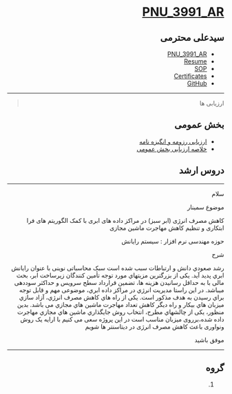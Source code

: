 
<div dir="rtl">
 
# [PNU_3991_AR](https://github.com/SAMashiyane/PNU_3991_AR)

<div dir="rtl">

## سیدعلی محترمی
- [PNU_3991_AR](https://github.com/SAMashiyane/PNU_3991_AR)
- [Resume](https://samashiyane.github.io/)
- [SOP](https://samashiyane.github.io/SOP/)
- [Certificates](https://github.com/SAMashiyane/PNU_3991_AR/blob/master/CertJS.png)
- [GitHub](https://github.com/SAMashiyane)
- ------------------
> ارزیابی ها

##  بخش عمومی
- [ارزیابی رزومه و انگیزه نامه](https://github.com/SAMashiyane/PNU_3991_AR/blob/master/_General/SAM_CV_CheckList_AR_3991.pdf)
- [خلاصه ارزیابی بخش عمومی](https://github.com/SAMashiyane/PNU_3991_AR/blob/master/_General/SAM_GeneralSection_CheckList_AR_3991.pdf)


## دروس ارشد
 ---------------------------
<p>سلام</p>
<p>موضوع سمینار</p>
<p> کاهش مصرف انرژی (ابر سبز) در مراکز داده های ابری با کمک الگوریتم های فرا ابتکاری و تنظیم کاهش مهاجرت ماشین مجازی </p>
<p>حوزه مهندسی نرم افزار : سیستم رایانش</p>
<p>شرح</p>
<p>رشد صعودي دانش و ارتباطات سبب شده است سبک محاسباتی نوینی با عنوان رایانش ابري پدید آید. یکی از بزرگترین مزیتهاي مورد توجه تأمین کنندگان زیرساخت ابر، بحث مالی با به حداقل رسانیدن هزینه ها، تضمین قرارداد سطح سرویس و حداکثر سوددهی میباشد. در این راستا مدیریت انرژي در مراکز داده ابري، موضوعی مهم و قابل توجه براي رسیدن به هدف مذکور است. یکی از راه هاي کاهش مصرف انرژي، آزاد سازي میزبان هاي بیکار و راه دیگر کاهش تعداد مهاجرت ماشین هاي مجازي می باشد. بدین منظور، یکی از چالشهاي مطرح، انتخاب روش جایگذاري ماشین هاي مجازي مهاجرت داده شده،برروی میزبان مناسب است در این پروژه سعی می کنیم با ارایه یک روش ونواوری باعث کاهش مصرف انرژی در دیتاسنتر ها شویم</p>
 <p>موفق باشید</p> 



----------------------------------
## گروه 

1. 

